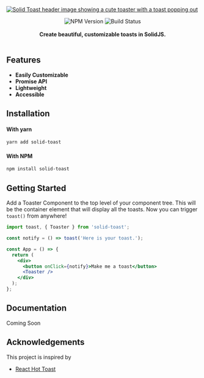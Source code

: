 <a href="https://github.com/ardeora/solid-toast"><img alt="Solid Toast header image showing a cute toaster with a toast popping out" src="https://github.com/ardeora/solid-toast/raw/main/assets/header.png"/></a>

<div align="center">
    <img src="https://badgen.net/npm/v/solid-toast" alt="NPM Version" />
    <img src="https://github.com/ardeora/solid-toast/workflows/build/badge.svg" alt="Build Status" />
</a>
</div>
<br />
<div align="center"><strong>Create beautiful, customizable toasts in SolidJS.</strong></div>

<br />

## Features

- **Easily Customizable**
- **Promise API**
- **Lightweight** 
- **Accessible**

## Installation

#### With yarn

```sh
yarn add solid-toast
```

#### With NPM

```sh
npm install solid-toast
```

## Getting Started

Add a Toaster Component to the top level of your component tree. This will be the container element that will display all the toasts. Now you can trigger `toast()` from anywhere!

```jsx
import toast, { Toaster } from 'solid-toast';

const notify = () => toast('Here is your toast.');

const App = () => {
  return (
    <div>
      <button onClick={notify}>Make me a toast</button>
      <Toaster />
    </div>
  );
};
```

## Documentation
Coming Soon

## Acknowledgements
This project is inspired by 
- [React Hot Toast](https://github.com/timolins/react-hot-toast)
